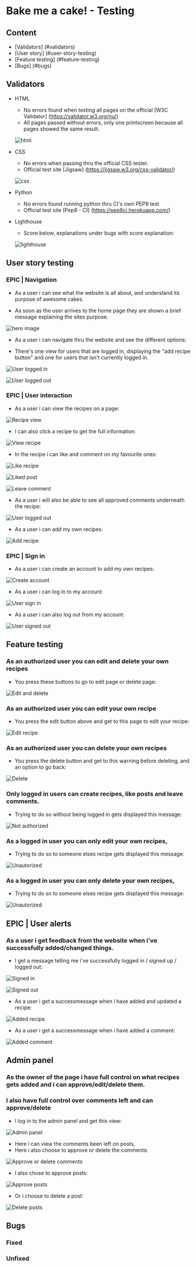 # Bake me a cake! - Testing

## Content

- [Validators] (#validators)
- [User story] (#user-story-testing)
- [Feature testing] (#feature-testing)
- [Bugs] (#bugs)

## Validators
- HTML 
    - No errors found when testing all pages on the official [W3C Validator] (https://validator.w3.org/nu/)
    - All pages passed without errors, only one printscreen because all pages showed the same result.

    ![html](assets/images/htmlvalidation.png)

- CSS 
    - No errors when passing thru the official CSS tester. 
    - Official test site [Jigsaw] (https://jigsaw.w3.org/css-validator/)

    ![css](assets/images/cssvalidator.png)

- Python
    - No errors found running python thru CI's own PEP8 test
    - Official test site [Pep8 - CI] (https://pep8ci.herokuapp.com/)


- Lighthouse 
    - Score below, explanations under bugs with score explanation:

    ![lighthouse](assets/images/lighthouse%20score.png)

## User story testing 


### EPIC | Navigation

* As a user i can see what the website is all about, and understand its purpose of awesome cakes.
- As soon as the user arrives to the home page they are shown a brief message explaining the sites purpose.

![hero image](assets/images/heroimage.png)

* As a user i can navigate thru the website and see the different options:
- There's one view for users that are logged in, displaying the "add recipe button"
and one for users that isn't currently logged in. 

![User logged in](assets/images/navbar_loggedin.png)

![User logged out](assets/images/navbar_loggedout.png)


### EPIC | User interaction
* As a user i can view the recipes on a page:


![Recipe view](assets/images/frontpage.png)

* I can also click a recipe to get the full information:

![View recipe](assets/images/recipeview.png)

* In the recipe i can like and comment on my favourite ones:

![Like recipe](assets/images/likes_comments.png)

![Liked post](assets/images/liked_post.png)

![Leave comment](assets/images/leave_comment.png)

- As a user i will also be able to see all approved comments underneath the recipe:

![User logged out](assets/images/view_comments.png)

- As a user i can add my own recipes:

![Add recipe](assets/images/add_recipe.png)


### EPIC | Sign in


* As a user i can create an account to add my own recipes:

![Create account](assets/images/signup.png)

* As a user i can log in to my account:

![User sign in](assets/images/signin.png)


* As a user i can also log out from my account:

![User signed out](assets/images/signout.png)


## Feature testing

### As an authorized user you can edit and delete your own recipes
* You press these buttons to go to edit page or delete page:

![Edit and delete](assets/images/edit_delete_buttons.png)

### As an authorized user you can edit your own recipe
* You press the edit button above and get to this page to edit your recipe:

![Edit recipe](assets/images/edit_recipe.png)


### As an authorized user you can delete your own recipes
* You press the delete button and get to this warning before deleting, and an option to go back:

![Delete](assets/images/warning_delete_post.png)


### Only logged in users can create recipes, like posts and leave comments.
* Trying to do so without being logged in gets displayed this message:

![Not authorized](assets/images/unauthorized_to_add.png)

### As a logged in user you can only edit your own recipes,
* Trying to do so to someone elses recipe gets displayed this message: 

![Unautorized](assets/images/unauthorized_edit.png)

### As a logged in user you can only delete your own recipes,
* Trying to do so to someone elses recipe gets displayed this message: 

![Unautorized](assets/images/cant_delete.jpg)


## EPIC | User alerts

### As a user i get feedback from the website when i've successfully added/changed things. 

* I get a message telling me i've successfully logged in / signed up / logged out:

![Signed in](assets/images/success_signup.png)

![Signed out](assets/images/success_signout.png)

* As a user i get a successmessage when i have added and updated a recipe:

![Added recipe](assets/images/successmessage%20added.png)


* As a user i get a successmessage when i have added a comment:

![Added comment](assets/images/comment_saved.png)

## Admin panel

### As the owner of the page i have full control on what recipes gets added and i can approve/edit/delete them.
### I also have full control over comments left and can approve/delete

* I log in to the admin panel and get this view: 

![Admin panel](assets/images/adminpanel.png)

* Here i can view the comments been left on posts,
* Here i also choose to approve or delete the comments:

![Approve or delete comments](assets/images/admin_approve_delete_comments.png)

* I also chose to approve posts:

![Approve posts](assets/images/admin_approve.png)

* Or i choose to delete a post:

![Delete posts](assets/images/admin_delete.png)


## Bugs 

### Fixed

### Unfixed